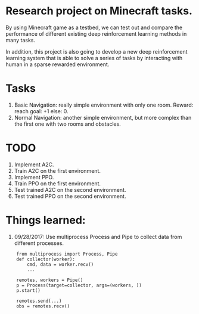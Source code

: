 # Research project on Minecraft tasks.

By using Minecraft game as a testbed, we can test out and compare 
the performance of different existing deep reinforcement learning 
methods in many tasks.

In addition, this project is also going to develop a new deep 
reinforcement learning system that is able to solve a series of tasks
by interacting with human in a sparse rewarded environment.

# Tasks

1. Basic Navigation: really simple environment with only one room. 
Reward: reach goal: +1 else: 0.
2. Normal Navigation: another simple environment, 
but more complex than the first one with two rooms and obstacles.

# TODO
1. Implement A2C.
2. Train A2C on the first environment.
3. Implement PPO.
4. Train PPO on the first environment.
5. Test trained A2C on the second environment.
6. Test trained PPO on the second environment.

# Things learned:
1. 09/28/2017: Use multiprocess Process and Pipe to collect data from different processes.
```
    from multiprocess import Process, Pipe
    def collector(worker):
        cmd, data = worker.recv()
        ...
        
    remotes, workers = Pipe()
    p = Process(target=collector, args=(workers, ))
    p.start()
    
    remotes.send(...)
    obs = remotes.recv()
```
